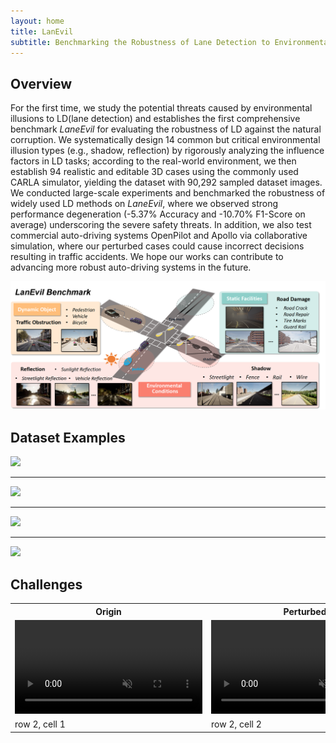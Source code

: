 ```yaml
---
layout: home
title: LanEvil
subtitle: Benchmarking the Robustness of Lane Detection to Environmental Illusions
---
```


## Overview  

For the first time, we study the potential threats caused by environmental illusions to LD(lane detection) and establishes the first comprehensive benchmark *LaneEvil* for evaluating the robustness of LD against the natural corruption. We systematically design 14 common but critical environmental illusion types (e.g., shadow, reflection) by rigorously analyzing the influence factors in LD tasks; according to the real-world environment, we then establish 94 realistic and editable 3D cases using the commonly used CARLA simulator, yielding the dataset with 90,292 sampled dataset images. We conducted large-scale experiments and benchmarked the robustness of widely used LD methods on *LaneEvil*, where we observed strong performance degeneration (-5.37% Accuracy and -10.70% F1-Score on average) underscoring the severe safety threats. In addition, we also test commercial auto-driving systems OpenPilot and Apollo via collaborative simulation, where our perturbed cases could cause incorrect decisions resulting in traffic accidents. We hope our works can contribute to advancing more robust auto-driving systems in the future.

<!--<object data="/assets/img/framework_v2.pdf" type="application/pdf" > 
    <embed src="/assets/img/framework_v2.pdf"> 
    </embed> 
</object> -->

![](/assets/img/framework.png)

## Dataset Examples

![](/assets/img/RoadDamage.png)

---

![](/assets/img/TrafficObstruction.png)

---

![](/assets/img/Shadow.png)

---

![](/assets/img/Reflection.png)

## Challenges
<div>
<table border="0" style="max-width:100%;">
    <col align="center" width="50%">
    <col align="center"  width="50%">
    <tr>
        <th>Origin</th>
        <th>Perturbed</th>
    </tr>
    <tr>
        <td>
            <video controls autoplay loop muted>
                <source src="./assets/mp4s/Shadow/Rails/StraightAhead_Aside03_1_origin.mp4" type="video/mp4"> 
            </video>
        </td>
        <td>
            <video controls autoplay loop muted>
                <source src="./assets/mp4s/Shadow/Rails/StraightAhead_Aside03_1_alt38azm280.mp4" type="video/mp4">
            </video> 
        </td>
    </tr>
    <tr>
        <td>row 2, cell 1</td>
        <td>row 2, cell 2</td>
    </tr>
</table>
</div>
